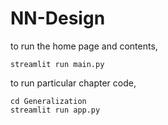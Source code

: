 # NN-Design
to run the home page and contents, 
```
streamlit run main.py
```

to run particular chapter code,
```
cd Generalization
streamlit run app.py
```